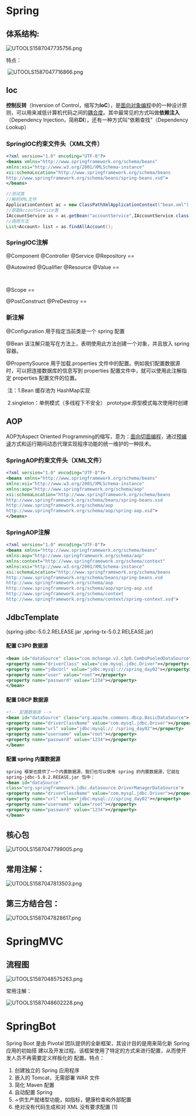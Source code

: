 # Spring

## 体系结构:

![UTOOLS1587047735756.png](http://yanxuan.nosdn.127.net/7dddb74523d92f903122aa534879cf60.png)

特点：

​	![UTOOLS1587047716866.png](http://yanxuan.nosdn.127.net/1be36a95c96ae712691e8d6341a1bbad.png)



## Ioc

**控制反转**（Inversion of Control，缩写为**IoC**），是[面向对象编程](https://baike.baidu.com/item/面向对象编程)中的一种设计原则，可以用来减低计算机代码之间的[耦合度](https://baike.baidu.com/item/耦合度)。其中最常见的方式叫做**依赖注入**（Dependency Injection，简称**DI**），还有一种方式叫“依赖查找”（Dependency Lookup）

### 	SpringIOC约束文件头（XML文件）

```xml
<?xml version="1.0" encoding="UTF-8"?>
<beans xmlns="http://www.springframework.org/schema/beans"
xmlns:xsi="http://www.w3.org/2001/XMLSchema-instance"
xsi:schemaLocation="http://www.springframework.org/schema/beans 
http://www.springframework.org/schema/beans/spring-beans.xsd">
</beans>

```

```java
//测试类
//解析XML文件
ApplicationContext ac = new ClassPathXmlApplicationContext("bean.xml");
//获取AccoutService类
IAccountService as = ac.getBean("accountService",IAccountService.class);
//调用方法
List<Account> list = as.findAllAccount();

```

### SpringIOC注解

@Component            @Controller  @Service  @Repository             ==  <bean id="" class="">

@Autowired @Qualifier @Resource @Value  ==								<property name="" ref=""> 

​																												<property name="" value="">

@Scope                                                ==                                           <bean id="" class="" scope="">

@PostConstruct      @PreDestroy     ==       <bean id="" class="" init-method="" destroy-method="" />                      

### 新注解

@Configuration                  用于指定当前类是一个 spring 配置

@Bean                                该注解只能写在方法上，表明使用此方法创建一个对象，并且放入 spring 容器。

@PropertySource                 用于加载.properties 文件中的配置。例如我们配置数据源时，可以把连接数据库的信息写到
properties 配置文件中，就可以使用此注解指定 properties 配置文件的位置。



​							注：1.Bean 缓存池为 HashMap实现

​									2.singleton：单例模式（多线程下不安全） prototype:原型模式每次使用时创建

## AOP

AOP为Aspect Oriented Programming的缩写，意为：[面向切面编程](https://baike.baidu.com/item/面向切面编程/6016335)，通过[预编译](https://baike.baidu.com/item/预编译/3191547)方式和运行期间动态代理实现程序功能的统一维护的一种技术。

### SpringAOP约束文件头（XML文件）

```XML
<?xml version="1.0" encoding="UTF-8"?>
<beans xmlns="http://www.springframework.org/schema/beans"
xmlns:xsi="http://www.w3.org/2001/XMLSchema-instance"
xmlns:aop="http://www.springframework.org/schema/aop"
xsi:schemaLocation="http://www.springframework.org/schema/beans 
http://www.springframework.org/schema/beans/spring-beans.xsd
http://www.springframework.org/schema/aop 
http://www.springframework.org/schema/aop/spring-aop.xsd">
</beans>

```

### SpringAOP注解

```XML
<?xml version="1.0" encoding="UTF-8"?>
<beans xmlns="http://www.springframework.org/schema/beans"
xmlns:aop="http://www.springframework.org/schema/aop"
xmlns:context="http://www.springframework.org/schema/context" 
xmlns:xsi="http://www.w3.org/2001/XMLSchema-instance"
xsi:schemaLocation="http://www.springframework.org/schema/beans
http://www.springframework.org/schema/beans/spring-beans.xsd 
http://www.springframework.org/schema/aop 
http://www.springframework.org/schema/aop/spring-aop.xsd
http://www.springframework.org/schema/context 
http://www.springframework.org/schema/context/spring-context.xsd">

```

## JdbcTemplate 

(spring-jdbc-5.0.2.RELEASE.jar ,spring-tx-5.0.2.RELEASE.jar)

#### 配置 C3P0 数据源

```xml
<bean id="dataSource" class="com.mchange.v2.c3p0.ComboPooledDataSource">
<property name="driverClass" value="com.mysql.jdbc.Driver"></property>
<property name="jdbcUrl" value="jdbc:mysql:///spring_day02"></property>
<property name="user" value="root"></property>
<property name="password" value="1234"></property>
</bean>

```

#### 配置 DBCP 数据源

```XML
<!-- 配置数据源 -->
<bean id="dataSource" class="org.apache.commons.dbcp.BasicDataSource">
<property name="driverClassName" value="com.mysql.jdbc.Driver"></property>
<property name="url" value="jdbc:mysql:// /spring_day02"></property>
<property name="username" value="root"></property>
<property name="password" value="1234"></property>
</bean>

```

#### 配置 spring 内置数据源

```XML
spring 框架也提供了一个内置数据源，我们也可以使用 spring 的内置数据源，它就在
spring-jdbc-5.0.2.REEASE.jar 包中：
<bean id="dataSource"
class="org.springframework.jdbc.datasource.DriverManagerDataSource">
<property name="driverClassName" value="com.mysql.jdbc.Driver"></property>
<property name="url" value="jdbc:mysql:///spring_day02"></property>
<property name="username" value="root"></property>
<property name="password" value="1234"></property>
</bean>

```



## 核心包

![UTOOLS1587047799005.png](http://yanxuan.nosdn.127.net/de1d1e8d5ca80673a3dab9ed678d7624.png)

## 常用注解：

![UTOOLS1587047813503.png](http://yanxuan.nosdn.127.net/4fe7c3367037eebb51c6f91306802f50.png)

## 第三方结合包：

![UTOOLS1587047828617.png](http://yanxuan.nosdn.127.net/3625e7bae80e034f347524abd5f59afc.png)





# SpringMVC

## 流程图

![UTOOLS1587048575263.png](http://yanxuan.nosdn.127.net/f023fe347f6e1f15c95de96b69f2e5ff.png)

常用注解：

![UTOOLS1587048602228.png](http://yanxuan.nosdn.127.net/214c0d4b1a9031327cf2c2cd2b8d7378.png)

# SpringBot

Spring Boot 是由 Pivotal 团队提供的全新框架，其设计目的是用来简化新 Spring 应用的初始搭
建以及开发过程。该框架使用了特定的方式来进行配置，从而使开发人员不再需要定义样板化的
配置。特点：

1. 创建独立的 Spring 应用程序
2. 嵌入的 Tomcat，无需部署 WAR 文件
3. 简化 Maven 配置
4. 自动配置 Spring
5. ᨀ供生产就绪型功能，如指标，健康检查和外部配置
6. 绝对没有代码生成和对 XML 没有要求配置 [1]
